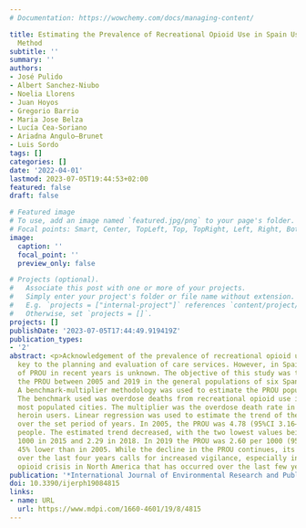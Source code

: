 ```yaml
---
# Documentation: https://wowchemy.com/docs/managing-content/

title: Estimating the Prevalence of Recreational Opioid Use in Spain Using a Multiplier
  Method
subtitle: ''
summary: ''
authors:
- José Pulido
- Albert Sanchez-Niubo
- Noelia Llorens
- Juan Hoyos
- Gregorio Barrio
- Maria Jose Belza
- Lucía Cea-Soriano
- Ariadna Angulo—Brunet
- Luis Sordo
tags: []
categories: []
date: '2022-04-01'
lastmod: 2023-07-05T19:44:53+02:00
featured: false
draft: false

# Featured image
# To use, add an image named `featured.jpg/png` to your page's folder.
# Focal points: Smart, Center, TopLeft, Top, TopRight, Left, Right, BottomLeft, Bottom, BottomRight.
image:
  caption: ''
  focal_point: ''
  preview_only: false

# Projects (optional).
#   Associate this post with one or more of your projects.
#   Simply enter your project's folder or file name without extension.
#   E.g. `projects = ["internal-project"]` references `content/project/deep-learning/index.md`.
#   Otherwise, set `projects = []`.
projects: []
publishDate: '2023-07-05T17:44:49.919419Z'
publication_types:
- '2'
abstract: <p>Acknowledgement of the prevalence of recreational opioid use (PROU) is
  key to the planning and evaluation of care services. However, in Spain, the prevalence
  of PROU in recent years is unknown. The objective of this study was to estimate
  the PROU between 2005 and 2019 in the general populations of six Spanish cities.
  A benchmark-multiplier methodology was used to estimate the PROU population size.
  The benchmark used was overdose deaths from recreational opioid use in Spain’s six
  most populated cities. The multiplier was the overdose death rate in a cohort of
  heroin users. Linear regression was used to estimate the trend of the PROU estimate
  over the set period of years. In 2005, the PROU was 4.78 (95%CI 3.16–7.91) per 1000
  people. The estimated trend decreased, with the two lowest values being 2.35 per
  1000 in 2015 and 2.29 in 2018. In 2019 the PROU was 2.60 per 1000 (95%CI 1.72–4.31),
  45% lower than in 2005. While the decline in the PROU continues, its deceleration
  over the last four years calls for increased vigilance, especially in light of the
  opioid crisis in North America that has occurred over the last few years.</p>
publication: '*International Journal of Environmental Research and Public Health*'
doi: 10.3390/ijerph19084815
links:
- name: URL
  url: https://www.mdpi.com/1660-4601/19/8/4815
---
```

